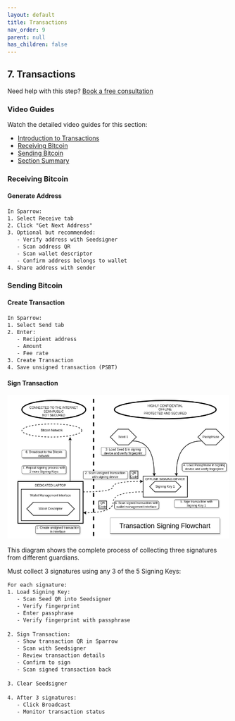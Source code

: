 ```yaml
---
layout: default
title: Transactions
nav_order: 9
parent: null
has_children: false
---
```


## 7. Transactions

Need help with this step? [Book a free consultation](https://thebitcoinbackup.com)

### Video Guides
Watch the detailed video guides for this section:
- [Introduction to Transactions](https://archive.org/details/the-bitcoin-backup-self-inheritance-protocol/Section+7+-+Lesson+1.mp4)
- [Receiving Bitcoin](https://archive.org/details/the-bitcoin-backup-self-inheritance-protocol/Section+7+-+Lesson+2.mp4)
- [Sending Bitcoin](https://archive.org/details/the-bitcoin-backup-self-inheritance-protocol/Section+7+-+Lesson+3.mp4)
- [Section Summary](https://archive.org/details/the-bitcoin-backup-self-inheritance-protocol/Section+7+-+Lesson+4.mp4)

### Receiving Bitcoin

#### Generate Address
```
In Sparrow:
1. Select Receive tab
2. Click "Get Next Address"
3. Optional but recommended:
   - Verify address with Seedsigner
   - Scan address QR
   - Scan wallet descriptor
   - Confirm address belongs to wallet
4. Share address with sender
```

### Sending Bitcoin

#### Create Transaction
```
In Sparrow:
1. Select Send tab
2. Enter:
   - Recipient address
   - Amount
   - Fee rate
3. Create Transaction
4. Save unsigned transaction (PSBT)
```

#### Sign Transaction

![Transaction Signing Flowchart](https://github.com/TheBitcoinBackup/Self-Inheritance-Protocol/blob/main/assets/docs/recovery-instructions/transaction-signing-flowchart/Transaction%20Signing%20Flowchart.png)

This diagram shows the complete process of collecting three signatures from different guardians.

Must collect 3 signatures using any 3 of the 5 Signing Keys:
```
For each signature:
1. Load Signing Key:
   - Scan Seed QR into Seedsigner
   - Verify fingerprint
   - Enter passphrase
   - Verify fingerprint with passphrase

2. Sign Transaction:
   - Show transaction QR in Sparrow
   - Scan with Seedsigner
   - Review transaction details
   - Confirm to sign
   - Scan signed transaction back

3. Clear Seedsigner

4. After 3 signatures:
   - Click Broadcast
   - Monitor transaction status
```
